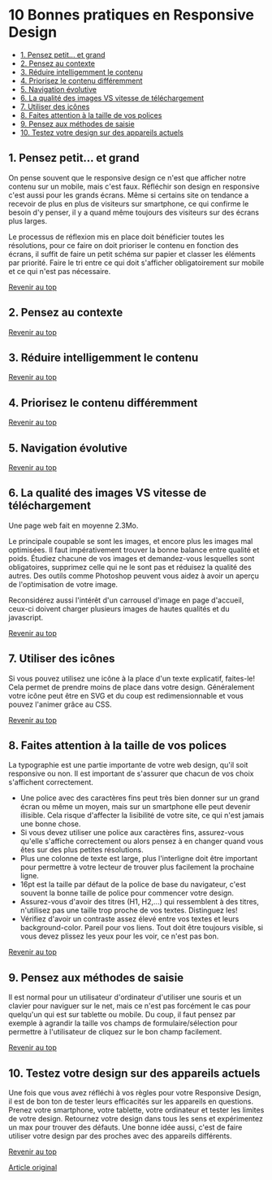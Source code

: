 <!-- omit in toc -->
# 10 Bonnes pratiques en Responsive Design

- [1. Pensez petit... et grand](#1-pensez-petit-et-grand)
- [2. Pensez au contexte](#2-pensez-au-contexte)
- [3. Réduire intelligemment le contenu](#3-réduire-intelligemment-le-contenu)
- [4. Priorisez le contenu différemment](#4-priorisez-le-contenu-différemment)
- [5. Navigation évolutive](#5-navigation-évolutive)
- [6. La qualité des images VS vitesse de téléchargement](#6-la-qualité-des-images-vs-vitesse-de-téléchargement)
- [7. Utiliser des icônes](#7-utiliser-des-icônes)
- [8. Faites attention à la taille de vos polices](#8-faites-attention-à-la-taille-de-vos-polices)
- [9. Pensez aux méthodes de saisie](#9-pensez-aux-méthodes-de-saisie)
- [10. Testez votre design sur des appareils actuels](#10-testez-votre-design-sur-des-appareils-actuels)

## 1. Pensez petit... et grand

On pense souvent que le responsive design ce n'est que afficher notre contenu sur un mobile, mais c'est faux. Réfléchir son design en responsive c'est aussi pour les grands écrans. Même si certains site on tendance a recevoir de plus en plus de visiteurs sur smartphone, ce qui confirme le besoin d'y penser, il y a quand même toujours des visiteurs sur des écrans plus larges.

Le processus de réflexion mis en place doit bénéficier toutes les résolutions, pour ce faire on doit prioriser le contenu en fonction des écrans, il suffit de faire un petit schéma sur papier et classer les éléments par priorité. Faire le tri entre ce qui doit s'afficher obligatoirement sur mobile et ce qui n'est pas nécessaire.

[Revenir au top](#10-Bonnes-pratiques-en-Responsive-Design)

## 2. Pensez au contexte



[Revenir au top](#10-Bonnes-pratiques-en-Responsive-Design)

## 3. Réduire intelligemment le contenu

[Revenir au top](#10-Bonnes-pratiques-en-Responsive-Design)

## 4. Priorisez le contenu différemment

[Revenir au top](#10-Bonnes-pratiques-en-Responsive-Design)

## 5. Navigation évolutive



[Revenir au top](#10-Bonnes-pratiques-en-Responsive-Design)

## 6. La qualité des images VS vitesse de téléchargement

Une page web fait en moyenne 2.3Mo. 

Le principale coupable se sont les images, et encore plus les images mal optimisées. Il faut impérativement trouver la bonne balance entre qualité et poids. Étudiez chacune de vos images et demandez-vous lesquelles sont obligatoires, supprimez celle qui ne le sont pas et réduisez la qualité des autres. Des outils comme Photoshop peuvent vous aidez à avoir un aperçu de l'optimisation de votre image.

Reconsidérez aussi l'intérêt d'un carrousel d'image en page d'accueil, ceux-ci doivent charger plusieurs images de hautes qualités et du javascript.

[Revenir au top](#10-Bonnes-pratiques-en-Responsive-Design)

## 7. Utiliser des icônes

Si vous pouvez utilisez une icône à la place d'un texte explicatif, faites-le! Cela permet de prendre moins de place dans votre design. Généralement votre icône peut être en SVG et du coup est redimensionnable et vous pouvez l'animer grâce au CSS.

[Revenir au top](#10-Bonnes-pratiques-en-Responsive-Design)

## 8. Faites attention à la taille de vos polices

La typographie est une partie importante de votre web design, qu'il soit responsive ou non. Il est important de s'assurer que chacun de vos choix s'affichent correctement.

- Une police avec des caractères fins peut très bien donner sur un grand écran ou même un moyen, mais sur un smartphone elle peut devenir illisible. Cela risque d'affecter la lisibilité de votre site, ce qui n'est jamais une bonne chose.
- Si vous devez utiliser une police aux caractères fins, assurez-vous qu'elle s'affiche correctement ou alors pensez à en changer quand vous êtes sur des plus petites résolutions.
- Plus une colonne de texte est large, plus l'interligne doit être important pour permettre à votre lecteur de trouver plus facilement la prochaine ligne.
- 16pt est la taille par défaut de la police de base du navigateur, c'est souvent la bonne taille de police pour commencer votre design.
- Assurez-vous d'avoir des titres (H1, H2,...) qui ressemblent à des titres, n'utilisez pas une taille trop proche de vos textes. Distinguez les!
- Vérifiez d'avoir un contraste assez élevé entre vos textes et leurs background-color. Pareil pour vos liens. Tout doit être toujours visible, si vous devez plissez les yeux pour les voir, ce n'est pas bon.


[Revenir au top](#10-Bonnes-pratiques-en-Responsive-Design)

## 9. Pensez aux méthodes de saisie

Il est normal pour un utilisateur d'ordinateur d'utiliser une souris et un clavier pour naviguer sur le net, mais ce n'est pas forcément le cas pour quelqu'un qui est sur tablette ou mobile. Du coup, il faut pensez par exemple à agrandir la taille vos champs de formulaire/sélection pour permettre à l'utilisateur de cliquez sur le bon champ facilement.

[Revenir au top](#10-Bonnes-pratiques-en-Responsive-Design)

## 10. Testez votre design sur des appareils actuels

Une fois que vous avez réfléchi à vos règles pour votre Responsive Design, il est de bon ton de tester leurs efficacités sur les appareils en questions. Prenez votre smartphone, votre tablette, votre ordinateur et tester les limites de votre design. Retournez votre design dans tous les sens et expérimentez un max pour trouver des défauts. Une bonne idée aussi, c'est de faire utiliser votre design par des proches avec des appareils différents.

[Revenir au top](#10-Bonnes-pratiques-en-Responsive-Design)


[Article original](https://thenextweb.com/dd/2015/10/19/10-rules-of-best-practice-for-responsive-design/)